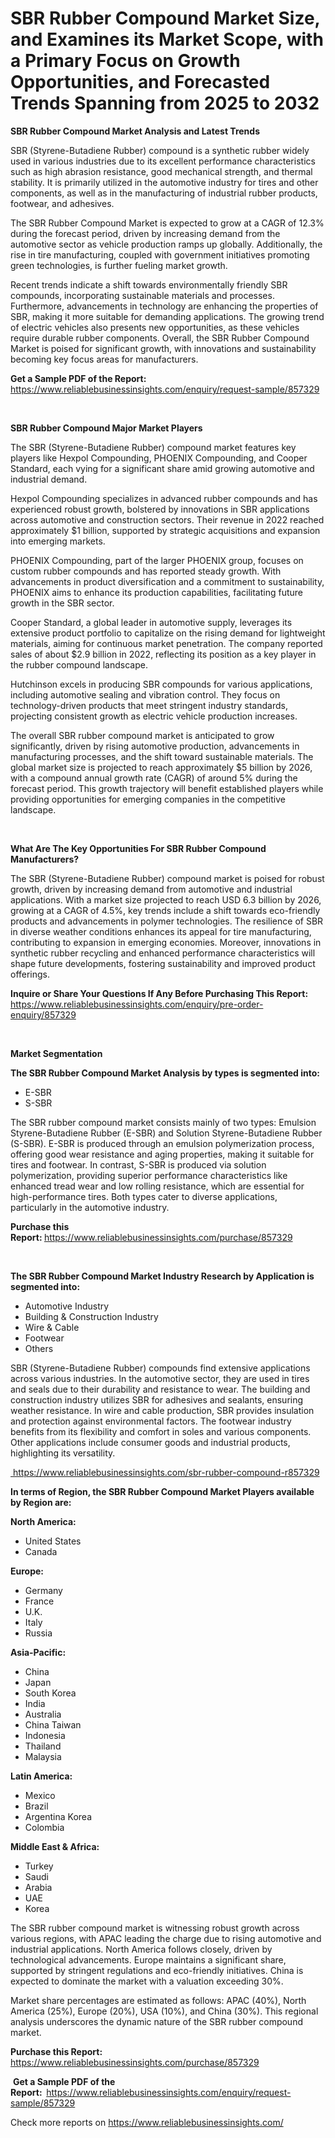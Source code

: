 <p><h1>SBR Rubber Compound Market Size, and Examines its Market Scope, with a Primary Focus on Growth Opportunities, and Forecasted Trends Spanning from 2025 to 2032</h1></p><p><strong>SBR Rubber Compound Market Analysis and Latest Trends</strong></p>
<p><p>SBR (Styrene-Butadiene Rubber) compound is a synthetic rubber widely used in various industries due to its excellent performance characteristics such as high abrasion resistance, good mechanical strength, and thermal stability. It is primarily utilized in the automotive industry for tires and other components, as well as in the manufacturing of industrial rubber products, footwear, and adhesives.</p><p>The SBR Rubber Compound Market is expected to grow at a CAGR of 12.3% during the forecast period, driven by increasing demand from the automotive sector as vehicle production ramps up globally. Additionally, the rise in tire manufacturing, coupled with government initiatives promoting green technologies, is further fueling market growth. </p><p>Recent trends indicate a shift towards environmentally friendly SBR compounds, incorporating sustainable materials and processes. Furthermore, advancements in technology are enhancing the properties of SBR, making it more suitable for demanding applications. The growing trend of electric vehicles also presents new opportunities, as these vehicles require durable rubber components. Overall, the SBR Rubber Compound Market is poised for significant growth, with innovations and sustainability becoming key focus areas for manufacturers.</p></p>
<p><strong>Get a Sample PDF of the Report:&nbsp;</strong> <a href="https://www.reliablebusinessinsights.com/enquiry/request-sample/857329?utm_campaign=3568&utm_medium=2&utm_source=Github&utm_content=ia&utm_term=01042025&utm_id=sbr-rubber-compound">https://www.reliablebusinessinsights.com/enquiry/request-sample/857329</a></p>
<p>&nbsp;</p>
<p><strong>SBR Rubber Compound Major Market Players</strong></p>
<p><p>The SBR (Styrene-Butadiene Rubber) compound market features key players like Hexpol Compounding, PHOENIX Compounding, and Cooper Standard, each vying for a significant share amid growing automotive and industrial demand. </p><p>Hexpol Compounding specializes in advanced rubber compounds and has experienced robust growth, bolstered by innovations in SBR applications across automotive and construction sectors. Their revenue in 2022 reached approximately $1 billion, supported by strategic acquisitions and expansion into emerging markets.</p><p>PHOENIX Compounding, part of the larger PHOENIX group, focuses on custom rubber compounds and has reported steady growth. With advancements in product diversification and a commitment to sustainability, PHOENIX aims to enhance its production capabilities, facilitating future growth in the SBR sector.</p><p>Cooper Standard, a global leader in automotive supply, leverages its extensive product portfolio to capitalize on the rising demand for lightweight materials, aiming for continuous market penetration. The company reported sales of about $2.9 billion in 2022, reflecting its position as a key player in the rubber compound landscape.</p><p>Hutchinson excels in producing SBR compounds for various applications, including automotive sealing and vibration control. They focus on technology-driven products that meet stringent industry standards, projecting consistent growth as electric vehicle production increases.</p><p>The overall SBR rubber compound market is anticipated to grow significantly, driven by rising automotive production, advancements in manufacturing processes, and the shift toward sustainable materials. The global market size is projected to reach approximately $5 billion by 2026, with a compound annual growth rate (CAGR) of around 5% during the forecast period. This growth trajectory will benefit established players while providing opportunities for emerging companies in the competitive landscape.</p></p>
<p>&nbsp;</p>
<p><strong>What Are The Key Opportunities For SBR Rubber Compound Manufacturers?</strong></p>
<p><p>The SBR (Styrene-Butadiene Rubber) compound market is poised for robust growth, driven by increasing demand from automotive and industrial applications. With a market size projected to reach USD 6.3 billion by 2026, growing at a CAGR of 4.5%, key trends include a shift towards eco-friendly products and advancements in polymer technologies. The resilience of SBR in diverse weather conditions enhances its appeal for tire manufacturing, contributing to expansion in emerging economies. Moreover, innovations in synthetic rubber recycling and enhanced performance characteristics will shape future developments, fostering sustainability and improved product offerings.</p></p>
<p><strong>Inquire or Share Your Questions If Any Before Purchasing This Report:</strong> <a href="https://www.reliablebusinessinsights.com/enquiry/pre-order-enquiry/857329?utm_campaign=3568&utm_medium=2&utm_source=Github&utm_content=ia&utm_term=01042025&utm_id=sbr-rubber-compound">https://www.reliablebusinessinsights.com/enquiry/pre-order-enquiry/857329</a></p>
<p>&nbsp;</p>
<p><strong>Market Segmentation</strong></p>
<p><strong>The SBR Rubber Compound Market Analysis by types is segmented into:</strong></p>
<p><ul><li>E-SBR</li><li>S-SBR</li></ul></p>
<p><p>The SBR rubber compound market consists mainly of two types: Emulsion Styrene-Butadiene Rubber (E-SBR) and Solution Styrene-Butadiene Rubber (S-SBR). E-SBR is produced through an emulsion polymerization process, offering good wear resistance and aging properties, making it suitable for tires and footwear. In contrast, S-SBR is produced via solution polymerization, providing superior performance characteristics like enhanced tread wear and low rolling resistance, which are essential for high-performance tires. Both types cater to diverse applications, particularly in the automotive industry.</p></p>
<p><strong>Purchase this Report:&nbsp;</strong><a href="https://www.reliablebusinessinsights.com/purchase/857329?utm_campaign=3568&utm_medium=2&utm_source=Github&utm_content=ia&utm_term=01042025&utm_id=sbr-rubber-compound">https://www.reliablebusinessinsights.com/purchase/857329</a></p>
<p>&nbsp;</p>
<p><strong>The SBR Rubber Compound Market Industry Research by Application is segmented into:</strong></p>
<p><ul><li>Automotive Industry</li><li>Building & Construction Industry</li><li>Wire & Cable</li><li>Footwear</li><li>Others</li></ul></p>
<p><p>SBR (Styrene-Butadiene Rubber) compounds find extensive applications across various industries. In the automotive sector, they are used in tires and seals due to their durability and resistance to wear. The building and construction industry utilizes SBR for adhesives and sealants, ensuring weather resistance. In wire and cable production, SBR provides insulation and protection against environmental factors. The footwear industry benefits from its flexibility and comfort in soles and various components. Other applications include consumer goods and industrial products, highlighting its versatility.</p></p>
<p><a href="https://www.reliablebusinessinsights.com/sbr-rubber-compound-r857329?utm_campaign=3568&utm_medium=2&utm_source=Github&utm_content=ia&utm_term=01042025&utm_id=sbr-rubber-compound">&nbsp;https://www.reliablebusinessinsights.com/sbr-rubber-compound-r857329</a></p>
<p><strong>In terms of Region, the SBR Rubber Compound Market Players available by Region are:</strong></p>
<p>
    <p> <strong> North America: </strong>
        <ul>
            <li>United States</li>
            <li>Canada</li>
        </ul>
        </p> 
    <p> <strong> Europe: </strong>
        <ul>
            <li>Germany</li>
            <li>France</li>
            <li>U.K.</li>
            <li>Italy</li>
            <li>Russia</li>
        </ul>
        </p> 
    <p> <strong> Asia-Pacific: </strong>
        <ul>
            <li>China</li>
            <li>Japan</li>
            <li>South Korea</li>
            <li>India</li>
            <li>Australia</li>
            <li>China Taiwan</li>
            <li>Indonesia</li>
            <li>Thailand</li>
            <li>Malaysia</li>
        </ul>
        </p> 
    <p> <strong> Latin America: </strong>
        <ul>
            <li>Mexico</li>
            <li>Brazil</li>
            <li>Argentina Korea</li>
            <li>Colombia</li>
        </ul>
        </p> 
    <p> <strong> Middle East & Africa: </strong>
        <ul>
            <li>Turkey</li>
            <li>Saudi</li>
            <li>Arabia</li>
            <li>UAE</li>
            <li>Korea</li>
        </ul>
    </p>
    </p>
<p><p>The SBR rubber compound market is witnessing robust growth across various regions, with APAC leading the charge due to rising automotive and industrial applications. North America follows closely, driven by technological advancements. Europe maintains a significant share, supported by stringent regulations and eco-friendly initiatives. China is expected to dominate the market with a valuation exceeding 30%. </p><p>Market share percentages are estimated as follows: APAC (40%), North America (25%), Europe (20%), USA (10%), and China (30%). This regional analysis underscores the dynamic nature of the SBR rubber compound market.</p></p>
<p><strong>Purchase this Report: </strong><a href="https://www.reliablebusinessinsights.com/purchase/857329?utm_campaign=3568&utm_medium=2&utm_source=Github&utm_content=ia&utm_term=01042025&utm_id=sbr-rubber-compound">https://www.reliablebusinessinsights.com/purchase/857329</a></p>
<p>&nbsp;<strong>Get a Sample PDF of the Report:&nbsp;&nbsp;</strong><a href="https://www.reliablebusinessinsights.com/enquiry/request-sample/857329?utm_campaign=3568&utm_medium=2&utm_source=Github&utm_content=ia&utm_term=01042025&utm_id=sbr-rubber-compound">https://www.reliablebusinessinsights.com/enquiry/request-sample/857329</a></p>
<p><strong></strong></p>
<p>Check more reports on <a href="https://www.reliablebusinessinsights.com/?utm_campaign=3568&utm_medium=2&utm_source=Github&utm_content=ia&utm_term=01042025&utm_id=sbr-rubber-compound">https://www.reliablebusinessinsights.com/</a></p>